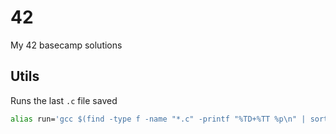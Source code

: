 # 42
My 42 basecamp solutions

## Utils
Runs the last `.c` file saved
```sh
alias run='gcc $(find -type f -name "*.c" -printf "%TD+%TT %p\n" | sort -r | head -n 1 | sed "s/.* //") -o r -Wall -Werror -Wextra && ./r && rm ./r'
```
